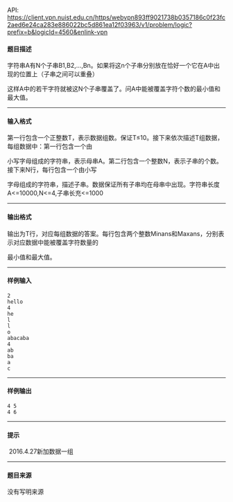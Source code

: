 API: https://client.vpn.nuist.edu.cn/https/webvpn893ff9021738b0357186c0f23fc2aed6e24ca283e886022bc5d861ea12f03963/v1/problem/logic?prefix=b&logicId=4560&enlink-vpn

#### 题目描述

字符串A有N个子串B1,B2,…,Bn。如果将这n个子串分别放在恰好一个它在A中出现的位置上（子串之间可以重叠）

这样A中的若干字符就被这N个子串覆盖了。问A中能被覆盖字符个数的最小值和最大值。

---

#### 输入格式

第一行包含一个正整数T，表示数据组数。保证T≤10。接下来依次描述T组数据，每组数据中：第一行包含一个由

小写字母组成的字符串，表示母串A。第二行包含一个整数N，表示子串的个数。接下来N行，每行包含一个由小写

字母组成的字符串，描述子串。数据保证所有子串均在母串中出现。字符串长度A<=10000,N<=4,子串长充<=1000

---

#### 输出格式

输出为T行，对应每组数据的答案。每行包含两个整数Minans和Maxans，分别表示对应数据中能被覆盖字符数量的

最小值和最大值。

---

#### 样例输入
```
2 
hello 
4 
he 
l 
l 
o 
abacaba 
4 
ab 
ba 
a 
c 
```

---

#### 样例输出
```
4 5 
4 6 
```

---

#### 提示

 2016.4.27新加数据一组

---

#### 题目来源

没有写明来源